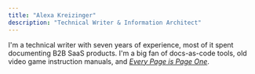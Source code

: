 ```yaml
---
title: "Alexa Kreizinger"
description: "Technical Writer & Information Architect"
---
```


I'm a technical writer with seven years of experience, most of it spent documenting B2B SaaS products. I'm a big fan of docs-as-code tools, old video game instruction manuals, and *[Every Page is Page One](https://everypageispageone.com/the-book/)*.